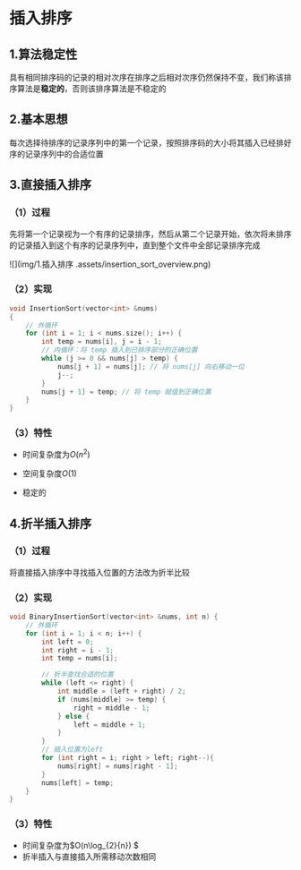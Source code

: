 # 插入排序



## 1.算法稳定性

具有相同排序码的记录的相对次序在排序之后相对次序仍然保持不变，我们称该排序算法是**稳定的**，否则该排序算法是不稳定的



## 2.基本思想

每次选择待排序的记录序列中的第一个记录，按照排序码的大小将其插入已经排好序的记录序列中的合适位置



## 3.直接插入排序

### （1）过程

先将第一个记录视为一个有序的记录排序，然后从第二个记录开始，依次将未排序的记录插入到这个有序的记录序列中，直到整个文件中全部记录排序完成

![](img/1.插入排序 .assets/insertion_sort_overview.png)

### （2）实现

```cpp
void InsertionSort(vector<int> &nums) 
{
    // 外循环
    for (int i = 1; i < nums.size(); i++) {
        int temp = nums[i], j = i - 1;
        // 内循环：将 temp 插入到已排序部分的正确位置
        while (j >= 0 && nums[j] > temp) {
            nums[j + 1] = nums[j]; // 将 nums[j] 向右移动一位
            j--;
        }
        nums[j + 1] = temp; // 将 temp 赋值到正确位置
    }
}
```

### （3）特性

* 时间复杂度为$O(n^2)$

* 空间复杂度$O(1)$

* 稳定的

  

## 4.折半插入排序

### （1）过程

将直接插入排序中寻找插入位置的方法改为折半比较

### （2）实现

```cpp
void BinaryInsertionSort(vector<int> &nums, int n) {
    // 外循环
    for (int i = 1; i < n; i++) {
        int left = 0;
        int right = i - 1;
        int temp = nums[i]; 

        // 折半查找合适的位置
        while (left <= right) {
            int middle = (left + right) / 2;
            if (nums[middle] >= temp) {
                right = middle - 1; 
            } else {
                left = middle + 1;
            }
        }
        // 插入位置为left
        for (int right = i; right > left; right--){
            nums[right] = nums[right - 1];
        }
        nums[left] = temp; 
    }
}
```

### （3）特性

* 时间复杂度为$O(n\log_{2}{n}) $
* 折半插入与直接插入所需移动次数相同
